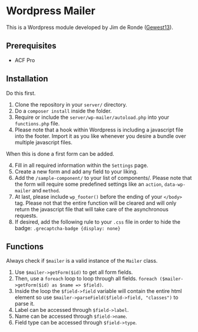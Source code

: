 # Wordpress Mailer
This is a Wordpress module developed by Jim de Ronde ([Gewest13](https://www.gewest13.nl)).

## Prerequisites
- ACF Pro

## Installation

  Do this first.

  1. Clone the repository in your `server/` directory.
  2. Do a `composer install` inside the folder.
  3. Require or include the `server/wp-mailer/autoload.php` into your `functions.php` file.
  4. Please note that a hook within Wordpress is including a javascript file into the footer. Import it as you like whenever you desire a bundle over multiple javascript files.

  When this is done a first form can be added.

  4. Fill in all required information within the `Settings` page.
  5. Create a new form and add any field to your liking.
  6. Add the `/sample-component/` to your list of components/. Please note that the form will require some predefined settings like an `action`, `data-wp-mailer` and `method`.
  7. At last, please include `wp_footer()` before the ending of your `</body>` tag. Please not that the entire function will be cleared and will only return the javascript file that will take care of the asynchronous requests.
  8. If desired, add the following rule to your `.css` file in order to hide the badge: `.grecaptcha-badge {display: none}`

## Functions

  Always check if `$mailer` is a valid instance of the `Mailer` class.

  1. Use `$mailer->getForm($id)` to get all form fields.
  2. Then, use a `foreach` loop to loop through all fields. `foreach ($mailer->getForm($id) as $name => $field)`.
  3. Inside the loop the `$field->field` variable will contain the entire html element so use `$mailer->parseField($field->field, "classes")` to parse it.
  4. Label can be accessed through `$field->label`.
  5. Name can be accessed through `$field->name`.
  6. Field type can be accessed through `$field->type`.

